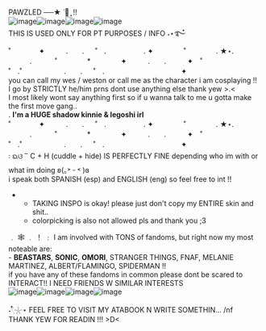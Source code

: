 PAWZLED ──★ ˙🧷 ̟ !!     
![image](https://i.imgur.com/k7E30Un.gif)![image](https://i.imgur.com/k7E30Un.gif)![image](https://i.imgur.com/k7E30Un.gif)![image](https://i.imgur.com/k7E30Un.gif)       
THIS IS USED ONLY FOR PT PURPOSES / INFO  ˖⋆࿐໋     
˚　　　　✦　　　.　　. 　 ˚　.　　　　　 . ✦　　　 　˚　　　　 . ★⋆.
　　　.   　　˚　　 　　*　　 　　✦　　　.　　.　　　✦　˚ 　　　　 ˚　.˚　　　　　　.　　. 　 ˚　.　　　　 　　 　　　　 ✦     
   you can call my wes / weston or call me as the character i am cosplaying !!     
   I go by STRICTLY he/him prns dont use anything else thank yew >.<      
   I most likely wont say anything first so if u wanna talk to me u gotta make the first move gang..     
   . **I'm a HUGE shadow kinnie & legoshi irl**         
   ˚　　　　✦　　　.　　. 　 ˚　.　　　　　 . ✦　　　 　˚　　　　 . ★⋆.
　　　.   　　˚　　 　　*　　 　　✦　　　.　　.　　　✦　˚ 　　　　 ˚　.˚　　　　　　.　　. 　 ˚　.　　　　 　　 　　　　 ✦     
   ᭝ ᨳଓ ՟ C + H (cuddle + hide) IS PERFECTLY FINE depending who im with or what im doing ʚ(｡˃ ᵕ ˂ )ɞ   
   i speak both SPANISH (esp) and ENGLISH (eng) so feel free to int !! 
   - - TAKING INSPO is okay! please just don't copy my ENTIRE skin and shit..
     - colorpicking is also not allowed pls and thank you ;3
     
  ﹒ 🕸️ ﹒ ！ ﹕ I am involved with TONS of fandoms, but right now my most noteable are:   
      - **BEASTARS**, **SONIC**, **OMORI**, STRANGER THINGS, FNAF, MELANIE MARTINEZ, ALBERT/FLAMINGO, SPIDERMAN !!      
      if you have any of these fandoms in common please dont be scared to INTERACT!! I NEED FRIENDS W SIMILAR INTERESTS       
      ![image](https://i.imgur.com/k7E30Un.gif)![image](https://i.imgur.com/k7E30Un.gif)![image](https://i.imgur.com/k7E30Un.gif)![image](https://i.imgur.com/k7E30Un.gif)
      
   ˖𓍢ִִ໋𓇼⋆  FEEL FREE TO VISIT MY ATABOOK N WRITE SOMETHIN... /nf     
   THANK YEW FOR READIN !!! >D< 
